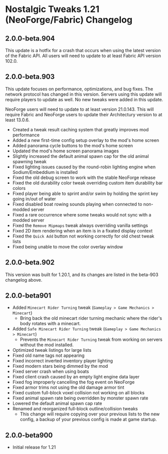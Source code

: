 # Nostalgic Tweaks 1.21 (NeoForge/Fabric) Changelog

## 2.0.0-beta.904

This update is a hotfix for a crash that occurs when using the latest version of the Fabric API. All users will need to
update to at least Fabric API version 102.0.

## 2.0.0-beta.903

This update focuses on performance, optimizations, and bug fixes. The network protocol has changed in this version.
Servers using this update will require players to update as well. No new tweaks were added in this update.

NeoForge users will need to update to at least version 21.0.143. This will require Fabric and NeoForge users to update
their Architectury version to at least 13.0.6.

- Created a tweak result caching system that greatly improves mod performance
- Added a new first-time config setup overlay to the mod's home screen
- Added panorama cycle buttons to the mod's home screen
- Updated the mod's home screen panorama images
- Slightly increased the default animal spawn cap for the old animal spawning tweak
- Fixed lighting issues caused by the round-robin lighting engine when Sodium/Embeddium is installed
- Fixed the old debug screen to work with the stable NeoForge release
- Fixed the old durability color tweak overriding custom item durability bar colors
- Fixed player being able to sprint and/or swim by holding the sprint key going in/out of water
- Fixed disabled boat rowing sounds playing when connected to non-modded server
- Fixed a rare occurrence where some tweaks would not sync with a modded server
- Fixed the `Remove Mipmaps` tweak always overriding vanilla settings
- Fixed 2D item rendering when an item is in a fixated display context
- Fixed the `Quick Add` button not working correctly for old chest tweak lists
- Fixed being unable to move the color overlay window

## 2.0.0-beta.902

This version was built for 1.20.1, and its changes are listed in the beta-903 changelog above.

## 2.0.0-beta901

- Added `Minecart Rider Turning` tweak (`Gameplay > Game Mechanics > Minecart`)
    - Bring back the old minecart rider turning mechanic where the rider's body rotates with a minecart.
- Added `Safe Minecart Rider Turning` tweak (`Gameplay > Game Mechanics > Minecart`)
    - Prevents the `Minecart Rider Turning` tweak from working on servers without the mod installed.
- Optimized tweak listings for large lists
- Fixed old name tags not appearing
- Fixed incorrect inverted inventory player lighting
- Fixed modern stars being dimmed by the mod
- Fixed server crash when using boats
- Fixed client crash caused by an empty light engine data layer
- Fixed fog improperly cancelling the fog event on NeoForge
- Fixed armor trims not using the old damage armor tint
- Fixed custom full-block voxel collision not working on all blocks
- Fixed animal spawn rate being overridden by monster spawn rate
- Lowered the default animal spawn cap rate
- Renamed and reorganized full-block outline/collision tweaks
    - This change will require copying over your previous lists to the new config, a backup of your previous config is
      made at game startup.

## 2.0.0-beta900

- Initial release for 1.21